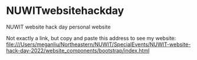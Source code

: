 # NUWITwebsitehackday
NUWIT website hack day personal website 

Not exactly a link, but copy and paste this address to see my website: <ins>file:///Users/meganliu/Northeastern/NUWIT/SpecialEvents/NUWIT-website-hack-day-2022/website_components/bootstrap/index.html
  
